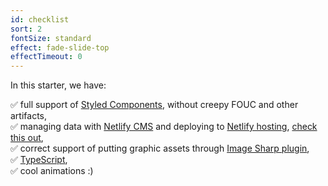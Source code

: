 ```yaml
---
id: checklist
sort: 2
fontSize: standard
effect: fade-slide-top
effectTimeout: 0
---
```


In this starter, we have:

✅ full support of [Styled Components](https://www.styled-components.com/), without creepy FOUC and other artifacts,<br />
✅ managing data with [Netlify CMS](https://www.netlifycms.org/) and deploying to [Netlify hosting](https://www.netlify.com/), [check this out](/admin),<br />
✅ correct support of putting graphic assets through [Image Sharp plugin](https://www.gatsbyjs.org/packages/gatsby-plugin-sharp/),<br />
✅ [TypeScript](http://www.typescriptlang.org/),<br />
✅ cool animations :)<br />

